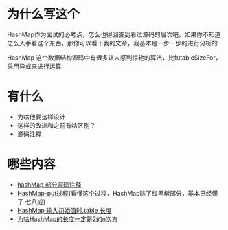 # 为什么写这个

HashMap作为面试的必考点，怎么也得回答到看过源码的层次吧，如果你不知道怎么入手看这个东西，那你可以看下我的文章，我基本是一步一步的进行分析的

HashMap 这个数据结构源码中有很多让人感到惊艳的算法，比如tableSizeFor，采用异或来进行运算



# 有什么

- 为啥他要这样设计
- 这样的改进和之前有啥区别？
- 源码注释

# 哪些内容

- [hashMap 部分源码注释](<https://github.com/leosanqing/Java-Notes/blob/master/Struct/hashMapDemo/src/MyHashMap.java>)
- [HashMap-put过程](https://github.com/leosanqing/Java-Notes/blob/master/hashMap/HashMap%E5%88%86%E6%9E%90.md)(看懂这个过程，HashMap除了红黑树部分，基本已经懂了 七八成)
- [HashMap 输入初始值时,table 长度](https://github.com/leosanqing/Java-Notes/blob/master/hashMap/table%E9%95%BF%E5%BA%A6%E5%88%B0%E5%BA%95%E6%98%AF%E5%A4%9A%E5%B0%91.md)
- [为啥HashMap的长度一定是2的n次方](https://github.com/leosanqing/Java-Notes/blob/master/hashMap/%E4%B8%BA%E5%95%A5HashMap%E7%9A%84%E9%95%BF%E5%BA%A6%E4%B8%80%E5%AE%9A%E6%98%AF2%E7%9A%84n%E6%AC%A1%E6%96%B9.md)